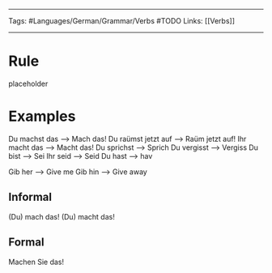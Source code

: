 ___
Tags: #Languages/German/Grammar/Verbs #TODO 
Links: [[Verbs]]
___
# Rule
placeholder
# Examples
Du machst das --> Mach das!
Du raümst jetzt auf --> Raüm jetzt auf!
Ihr macht das --> Macht das!
Du sprichst --> Sprich
Du vergisst --> Vergiss
Du bist --> Sei
Ihr seid --> Seid
Du hast --> hav

Gib her --> Give me
Gib hin --> Give away

## Informal
(Du) mach das!
(Du) macht das!

## Formal
Machen Sie das!